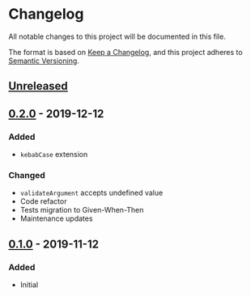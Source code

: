 # Changelog
All notable changes to this project will be documented in this file.

The format is based on [Keep a Changelog](https://keepachangelog.com/en/1.1.0/),
and this project adheres to [Semantic Versioning](https://semver.org/spec/v2.0.0.html).






## [Unreleased]



## [0.2.0] - 2019-12-12
### Added
- `kebabCase` extension

### Changed
- `validateArgument` accepts undefined value
- Code refactor
- Tests migration to Given-When-Then
- Maintenance updates



## [0.1.0] - 2019-11-12
### Added
- Initial






[Unreleased]:    https://github.com/absolunet/node-joi/compare/0.2.0...HEAD
[0.2.0]:         https://github.com/absolunet/node-joi/compare/0.1.0...0.2.0
[0.1.0]:         https://github.com/absolunet/node-joi/releases/tag/0.1.0
